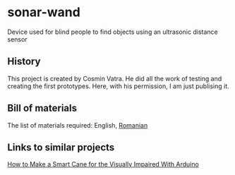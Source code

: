 # sonar-wand
Device used for blind people to find objects using an ultrasonic distance sensor

## History
This project is created by Cosmin Vatra. He did all the work of testing and creating the first prototypes.
Here, with his permission, I am just publising it.

## Bill of materials
The list of materials required: English, [Romanian](https://github.com/mircea-vutcovici/sonar-wand/blob/master/BOM.ro.md)

## Links to similar projects
[How to Make a Smart Cane for the Visually Impaired With Arduino](https://maker.pro/projects/arduino/arduino-smart-cane-for-the-blind)
